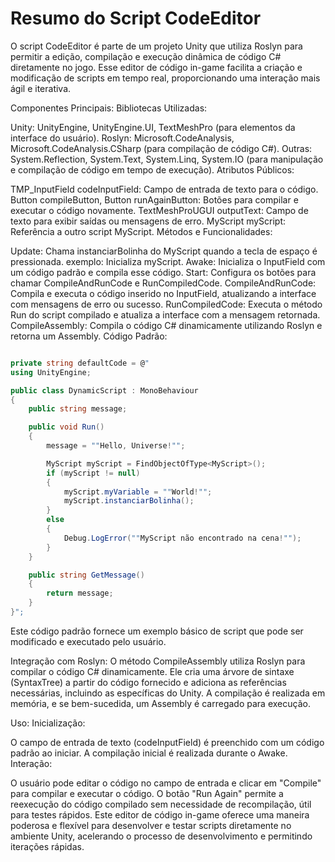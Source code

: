 # Resumo do Script CodeEditor

O script CodeEditor é parte de um projeto Unity que utiliza Roslyn para permitir a edição, compilação e execução dinâmica de código C# diretamente no jogo. Esse editor de código in-game facilita a criação e modificação de scripts em tempo real, proporcionando uma interação mais ágil e iterativa.

Componentes Principais:
Bibliotecas Utilizadas:

Unity:
UnityEngine, UnityEngine.UI, TextMeshPro (para elementos da interface do usuário).
Roslyn:
Microsoft.CodeAnalysis, Microsoft.CodeAnalysis.CSharp (para compilação de código C#).
Outras:
System.Reflection, System.Text, System.Linq, System.IO (para manipulação e compilação de código em tempo de execução).
Atributos Públicos:

TMP_InputField codeInputField: Campo de entrada de texto para o código.
Button compileButton, Button runAgainButton: Botões para compilar e executar o código novamente.
TextMeshProUGUI outputText: Campo de texto para exibir saídas ou mensagens de erro.
MyScript myScript: Referência a outro script MyScript.
Métodos e Funcionalidades:

Update: Chama instanciarBolinha do MyScript quando a tecla de espaço é pressionada.
exemplo: Inicializa myScript.
Awake: Inicializa o InputField com um código padrão e compila esse código.
Start: Configura os botões para chamar CompileAndRunCode e RunCompiledCode.
CompileAndRunCode: Compila e executa o código inserido no InputField, atualizando a interface com mensagens de erro ou sucesso.
RunCompiledCode: Executa o método Run do script compilado e atualiza a interface com a mensagem retornada.
CompileAssembly: Compila o código C# dinamicamente utilizando Roslyn e retorna um Assembly.
Código Padrão:

```csharp

private string defaultCode = @"
using UnityEngine;

public class DynamicScript : MonoBehaviour
{
    public string message;

    public void Run()
    {
        message = ""Hello, Universe!"";

        MyScript myScript = FindObjectOfType<MyScript>();
        if (myScript != null)
        {
            myScript.myVariable = ""World!"";
            myScript.instanciarBolinha();
        }
        else
        {
            Debug.LogError(""MyScript não encontrado na cena!"");
        }
    }

    public string GetMessage()
    {
        return message;
    }
}";
```

Este código padrão fornece um exemplo básico de script que pode ser modificado e executado pelo usuário.

Integração com Roslyn:
O método CompileAssembly utiliza Roslyn para compilar o código C# dinamicamente. Ele cria uma árvore de sintaxe (SyntaxTree) a partir do código fornecido e adiciona as referências necessárias, incluindo as específicas do Unity. A compilação é realizada em memória, e se bem-sucedida, um Assembly é carregado para execução.

Uso:
Inicialização:

O campo de entrada de texto (codeInputField) é preenchido com um código padrão ao iniciar.
A compilação inicial é realizada durante o Awake.
Interação:

O usuário pode editar o código no campo de entrada e clicar em "Compile" para compilar e executar o código.
O botão "Run Again" permite a reexecução do código compilado sem necessidade de recompilação, útil para testes rápidos.
Este editor de código in-game oferece uma maneira poderosa e flexível para desenvolver e testar scripts diretamente no ambiente Unity, acelerando o processo de desenvolvimento e permitindo iterações rápidas.

